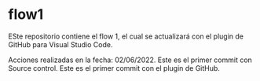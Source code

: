 # flow1
ESte repositorio contiene el flow 1, el cual se actualizará con el plugin de GitHub para Visual Studio Code.


Acciones realizadas en la fecha: 02/06/2022.
Este es el primer commit con Source control.
Este es el primer commit con el plugin de GitHub.
